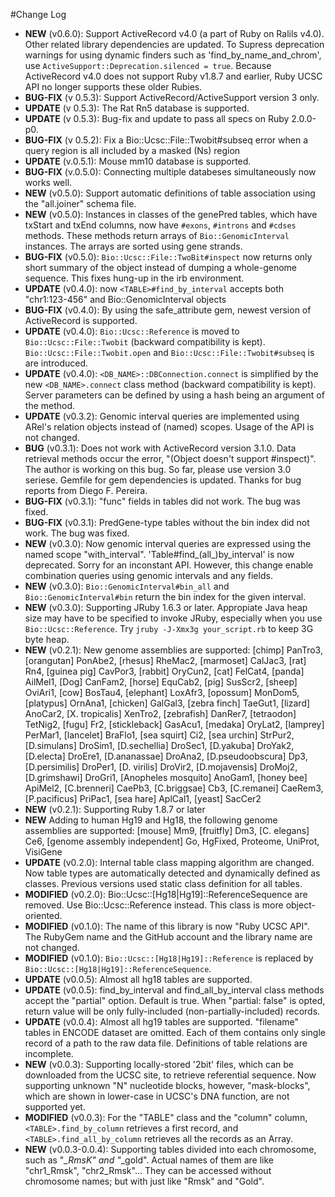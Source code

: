 #Change Log
 * **NEW** (v0.6.0): Support ActiveRecord v4.0 (a part of Ruby on Ralils v4.0). Other related library dependencies are updated. To Supress deprecation warnings for using dynamic finders such as 'find_by_name_and_chrom', use `ActiveSupport::Deprecation.silenced = true`. Because ActiveRecord v4.0 does not support Ruby v1.8.7 and earlier, Ruby UCSC API no longer supports these older Rubies. 
 * **BUG-FIX** (v 0.5.3): Support ActiveRecord/ActiveSupport version 3 only.
 * **UPDATE** (v 0.5.3): The Rat Rn5 database is supported.
 * **UPDATE** (v 0.5.3): Bug-fix and update to pass all specs on Ruby 2.0.0-p0.
 * **BUG-FIX** (v 0.5.2): Fix a Bio::Ucsc::File::Twobit#subseq error when a query region is all included by a masked (Ns) region
 * **UPDATE** (v.0.5.1): Mouse mm10 database is supported.
 * **BUG-FIX** (v.0.5.0): Connecting multiple databeses simultaneously now works well.
 * **NEW** (v0.5.0): Support automatic definitions of table association using the "all.joiner" schema file.
 * **NEW** (v0.5.0): Instances in classes of the genePred tables, which have txStart and txEnd columns, now have `#exons`, `#introns` and `#cdses` methods. These methods return arrays of `Bio::GenomicInterval` instances. The arrays are sorted using gene strands.
 * **BUG-FIX** (v0.5.0): `Bio::Ucsc::File::TwoBit#inspect` now returns only short summary of the object instead of dumping a whole-genome sequence. This fixes hung-up in the irb environment.
 * **UPDATE** (v0.4.0): now `<TABLE>#find_by_interval` accepts both "chr1:123-456" and Bio::GenomicInterval objects
 * **BUG-FIX** (v0.4.0): By using the safe_attribute gem, newest version of ActiveRecord is supported.
 * **UPDATE** (v0.4.0): `Bio::Ucsc::Reference` is moved to `Bio::Ucsc::File::Twobit` (backward compatibility is kept). `Bio::Ucsc::File::Twobit.open` and `Bio::Ucsc::File::Twobit#subseq` is are introduced.
 * **UPDATE** (v0.4.0): `<DB_NAME>::DBConnection.connect` is simplified by the new `<DB_NAME>.connect` class method (backward compatibility is kept). Server parameters can be defined by using a hash being an argument of the method.
 * **UPDATE** (v0.3.2): Genomic interval queries are implemented using ARel's relation objects instead of (named) scopes. Usage of the API is not changed.
 * **BUG** (v0.3.1): Does not work with ActiveRecord version 3.1.0. Data retrieval methods occur the error, "(Object doesn't support #inspect)". The author is working on this bug. So far, please use version 3.0 seriese. Gemfile for gem dependencies is updated. Thanks for bug reports from Diego F. Pereira.
 * **BUG-FIX** (v0.3.1): "func" fields in tables did not work. The bug was fixed.
 * **BUG-FIX** (v0.3.1): PredGene-type tables without the bin index did not work. The bug was fixed.
 * **NEW** (v0.3.0): Now genomic interval queries are expressed using the named scope "with_interval". 'Table#find_(all_)by_interval' is now deprecated. Sorry for an inconstant API. However, this change enable combination queries using genomic intervals and any fields.
 * **NEW** (v0.3.0): `Bio::GenomicInterval#bin_all` and `Bio::GenomicInterval#bin` return the bin index for the given interval.
 * **NEW** (v0.3.0): Supporting JRuby 1.6.3 or later. Appropiate Java heap size may have to be specified to invoke JRuby, especially when you use `Bio::Ucsc::Reference`. Try `jruby -J-Xmx3g your_script.rb` to keep 3G byte heap.
 * **NEW** (v0.2.1): New genome assemblies are supported: [chimp] PanTro3, [orangutan] PonAbe2, [rhesus] RheMac2, [marmoset] CalJac3, [rat] Rn4, [guinea pig] CavPor3, [rabbit] OryCun2, [cat] FelCat4, [panda] AilMel1, [Dog] CanFam2, [horse] EquCab2, [pig] SusScr2, [sheep] OviAri1, [cow] BosTau4, [elephant] LoxAfr3, [opossum] MonDom5, [platypus] OrnAna1, [chicken] GalGal3, [zebra finch] TaeGut1, [lizard] AnoCar2, [X. tropicalis] XenTro2, [zebrafish] DanRer7, [tetraodon] TetNig2, [fugu] Fr2, [stickleback] GasAcu1, [medaka] OryLat2, [lamprey] PerMar1, [lancelet] BraFlo1, [sea squirt] Ci2, [sea urchin] StrPur2, [D.simulans] DroSim1, [D.sechellia] DroSec1, [D.yakuba] DroYak2, [D.electa] DroEre1, [D.ananassae] DroAna2, [D.pseudoobscura] Dp3, [D.persimilis] DroPer1, [D. virilis] DroVir2, [D.mojavensis] DroMoj2, [D.grimshawi] DroGri1, [Anopheles mosquito] AnoGam1, [honey bee] ApiMel2,  [C.brenneri] CaePb3, [C.briggsae] Cb3, [C.remanei] CaeRem3, [P.pacificus] PriPac1, [sea hare] AplCal1, [yeast] SacCer2
 * **NEW** (v0.2.1): Supporting Ruby 1.8.7 or later
 * **NEW** Adding to human Hg19 and Hg18, the following genome assemblies are supported: [mouse] Mm9, [fruitfly] Dm3, [C. elegans] Ce6, [genome assembly independent] Go, HgFixed, Proteome, UniProt, VisiGene
 * **UPDATE** (v0.2.0): Internal table class mapping algorithm are changed. Now table types are automatically detected and dynamically defined as classes. Previous versions used static class definition for all tables.
 * **MODIFIED** (v0.2.0):  Bio::Ucsc::[Hg18|Hg19]::ReferenceSequence are removed. Use Bio::Ucsc::Reference instead. This class is more object-oriented.
 * **MODIFIED** (v0.1.0): The name of this library is now "Ruby UCSC API". The RubyGem name and the GitHub account and the library name are not changed.
 * **MODIFIED** (v0.1.0): `Bio::Ucsc::[Hg18|Hg19]::Reference` is replaced by `Bio::Ucsc::[Hg18|Hg19]::ReferenceSequence`.
 * **UPDATE** (v0.0.5): Almost all hg18 tables are supported.
 * **UPDATE** (v0.0.5): find_by_interval and find_all_by_interval class methods accept the "partial" option. Default is true. When "partial: false" is opted, return value will be only fully-included (non-partially-included) records.
 * **UPDATE** (v0.0.4): Almost all hg19 tables are supported. "filename" tables in ENCODE dataset are omitted. Each of them contains only single record of a path to the raw data file. Definitions of table relations are incomplete.
 * **NEW** (v0.0.3): Supporting locally-stored '2bit' files, which can be downloaded from the UCSC site, to retrieve referential sequence. Now supporting unknown "N" nucleotide blocks, however, "mask-blocks", which are shown in lower-case in UCSC's DNA function, are not supported yet.
 * **MODIFIED** (v0.0.3): For the "TABLE" class and the "column" column, `<TABLE>.find_by_column` retrieves a first record, and `<TABLE>.find_all_by_column` retrieves all the records as an Array.
 * **NEW** (v0.0.3-0.0.4): Supporting tables divided into each chromosome, such as "*_RmsK" and "*_gold". Actual names of them are like "chr1_Rmsk", "chr2_Rmsk"... They can be accessed without chromosome names; but with just like "Rmsk" and "Gold".
